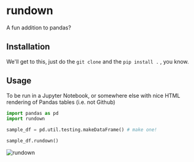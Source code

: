 # rundown
A fun addition to pandas?

## Installation

We'll get to this, just do the `git clone` and the `pip install .` , you know.

## Usage

To be run in a Jupyter Notebook, or somewhere else with nice HTML rendering of Pandas tables (i.e. not Github)

```python
import pandas as pd
import rundown

sample_df = pd.util.testing.makeDataFrame() # make one!

sample_df.rundown()
```

![rundown](rundown_screenshot.png)